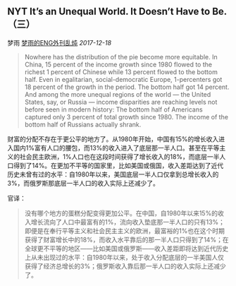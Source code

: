 ## NYT It’s an Unequal World. It Doesn’t Have to Be. （三）

梦雨 [梦雨的ENG外刊乱炖](javascript:void(0);) *2017-12-18*

> Nowhere has the distribution of the pie become more equitable. In China, 15 percent of the income growth since 1980 flowed to the richest 1 percent of Chinese while 13 percent flowed to the bottom half. Even in egalitarian, social-democratic Europe, 1-percenters got 18 percent of the growth in the period. The bottom half got 14 percent. And among the more unequal regions of the world — the United States, say, or Russia — income disparities are reaching levels not before seen in modern history: The bottom half of Americans captured only 3 percent of total growth since 1980. The income of the bottom half of Russians actually shrank.



财富的分配不存在于更公平的地方了。从1980年开始，中国有15%的增长收入进入国内1%富有人口的腰包，而13%的收入进入了底层那一半人口。甚至在平等主义的社会民主欧洲，1%人口也在这段时间获得了增长收入的18%，而底层一半人口得到了14%。在更加不平等的国家里，比如美国或俄国，收入差距达到了近代历史未曾有过的水平：自1980年以来，美国底层一半人口仅拿到总增长收入的3%，而俄罗斯那底层一半人口的收入实际上还减少了。



官译：

> 没有哪个地方的蛋糕分配变得更加公平。在中国，自1980年以来15%的收入增长流向了人口中最富有的1%，流向收入垫底那一半人口的只有13%；即便是在奉行平等主义和社会民主主义的欧洲，最富裕的1%也在这个时期获得了财富增长中的18%，而收入水平靠后的那一半人口只得到了14%；在全球更不平等的地区——比如美国或俄罗斯——收入差距即将达到近代历史上从未出现过的水平：自1980年以来，处于收入分配底层的一半美国人仅获得了经济总增长的3%；俄罗斯收入靠后那一半人口的收入实际上还减少了。









